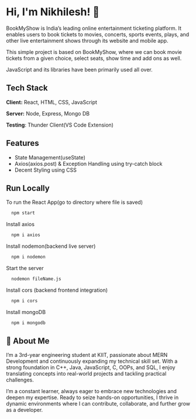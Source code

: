 
# Hi, I'm Nikhilesh! 👋

BookMyShow is India’s leading online entertainment ticketing platform. It enables users to book tickets to movies, concerts, sports events, plays, and other live entertainment shows through its website and mobile app. 

This simple project is based on BookMyShow, where we can book movie tickets from a given choice, select seats, show time and add ons as well.

JavaScript and its libraries have been primarily used all over.
## Tech Stack

**Client:** React, HTML, CSS, JavaScript

**Server:** Node, Express, Mongo DB

**Testing**: Thunder Client(VS Code Extension)

## Features

- State Management(useState)
- Axios(axios.post) & Exception Handling using try-catch block
- Decent Styling using CSS

## Run Locally

To run the React App(go to directory where file is saved)

```bash
  npm start
```
Install axios

```bash
  npm i axios
```

Install nodemon(backend live server)

```bash
  npm i nodemon
```

Start the server

```bash
  nodemon fileName.js
```
Install cors (backend frontend integration)
```bash
  npm i cors
```
Install mongoDB
```bash
  npm i mongodb
```




## 🚀 About Me
I’m a 3rd-year engineering student at KIIT, passionate about MERN Development and continuously expanding my technical skill set. With a strong foundation in C++, Java, JavaScript, C, OOPs, and SQL, I enjoy translating concepts into real-world projects and tackling practical challenges. 

I’m a constant learner, always eager to embrace new technologies and deepen my expertise. Ready to seize hands-on opportunities, I thrive in dynamic environments where I can contribute, collaborate, and further grow as a developer.
